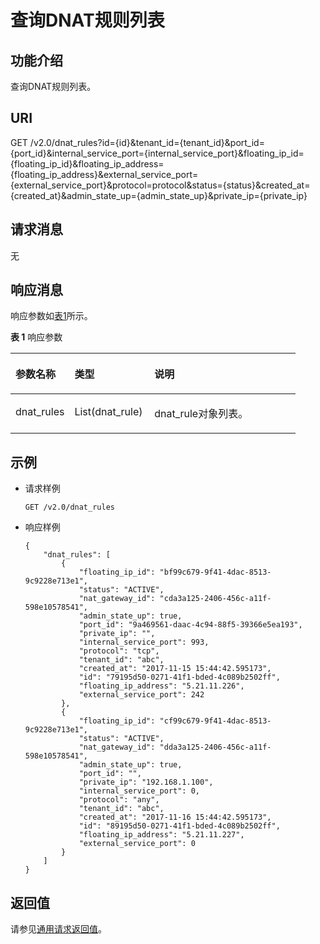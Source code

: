 # 查询DNAT规则列表<a name="ZH-CN_TOPIC_0130808186"></a>

## 功能介绍<a name="section28610428164132"></a>

查询DNAT规则列表。

## URI<a name="section19503903164158"></a>

GET /v2.0/dnat\_rules?id=\{id\}&tenant\_id=\{tenant\_id\}&port\_id=\{port\_id\}&internal\_service\_port=\{internal\_service\_port\}&floating\_ip\_id=\{floating\_ip\_id\}&floating\_ip\_address=\{floating\_ip\_address\}&external\_service\_port=\{external\_service\_port\}&protocol=protocol&status=\{status\}&created\_at=\{created\_at\}&admin\_state\_up=\{admin\_state\_up\}&private\_ip=\{private\_ip\}

## 请求消息<a name="section2749321016454"></a>

无

## 响应消息<a name="section55770648164519"></a>

响应参数如[表1](#table47307406164538)所示。

**表 1**  响应参数

<a name="table47307406164538"></a>
<table><thead align="left"><tr id="row43170063164538"><th class="cellrowborder" valign="top" width="20.73%" id="mcps1.2.4.1.1"><p id="p7114239164538"><a name="p7114239164538"></a><a name="p7114239164538"></a>参数名称</p>
</th>
<th class="cellrowborder" valign="top" width="28.050000000000004%" id="mcps1.2.4.1.2"><p id="p39382504164538"><a name="p39382504164538"></a><a name="p39382504164538"></a>类型</p>
</th>
<th class="cellrowborder" valign="top" width="51.22%" id="mcps1.2.4.1.3"><p id="p19483074164538"><a name="p19483074164538"></a><a name="p19483074164538"></a>说明</p>
</th>
</tr>
</thead>
<tbody><tr id="row34625156164538"><td class="cellrowborder" valign="top" width="20.73%" headers="mcps1.2.4.1.1 "><p id="p53174238164538"><a name="p53174238164538"></a><a name="p53174238164538"></a>dnat_rules</p>
</td>
<td class="cellrowborder" valign="top" width="28.050000000000004%" headers="mcps1.2.4.1.2 "><p id="p12146041164538"><a name="p12146041164538"></a><a name="p12146041164538"></a>List(dnat_rule)</p>
</td>
<td class="cellrowborder" valign="top" width="51.22%" headers="mcps1.2.4.1.3 "><p id="p31957648164538"><a name="p31957648164538"></a><a name="p31957648164538"></a>dnat_rule对象列表。</p>
</td>
</tr>
</tbody>
</table>

## 示例<a name="section39793997164640"></a>

-   请求样例

    ```
    GET /v2.0/dnat_rules
    ```


-   响应样例

    ```
    {
        "dnat_rules": [
            {
                "floating_ip_id": "bf99c679-9f41-4dac-8513-9c9228e713e1",
                "status": "ACTIVE",
                "nat_gateway_id": "cda3a125-2406-456c-a11f-598e10578541",
                "admin_state_up": true,
                "port_id": "9a469561-daac-4c94-88f5-39366e5ea193",
                "private_ip": "",
                "internal_service_port": 993,
                "protocol": "tcp",
                "tenant_id": "abc",
                "created_at": "2017-11-15 15:44:42.595173",
                "id": "79195d50-0271-41f1-bded-4c089b2502ff",
                "floating_ip_address": "5.21.11.226",
                "external_service_port": 242
            },
            {
                "floating_ip_id": "cf99c679-9f41-4dac-8513-9c9228e713e1",
                "status": "ACTIVE",
                "nat_gateway_id": "dda3a125-2406-456c-a11f-598e10578541",
                "admin_state_up": true,
                "port_id": "",
                "private_ip": "192.168.1.100",
                "internal_service_port": 0,
                "protocol": "any",
                "tenant_id": "abc",
                "created_at": "2017-11-16 15:44:42.595173",
                "id": "89195d50-0271-41f1-bded-4c089b2502ff",
                "floating_ip_address": "5.21.11.227",
                "external_service_port": 0
            }
        ]
    }
    ```


## 返回值<a name="section45841191164749"></a>

请参见[通用请求返回值](通用请求返回值.md)。

